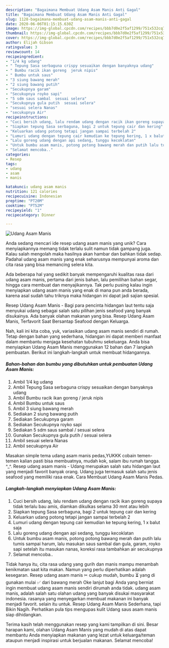 ```yaml
---
description: "Bagaimana Membuat Udang Asam Manis Anti Gagal"
title: "Bagaimana Membuat Udang Asam Manis Anti Gagal"
slug: 1128-bagaimana-membuat-udang-asam-manis-anti-gagal
date: 2020-06-06T01:15:15.630Z
image: https://img-global.cpcdn.com/recipes/bbb7d0e2f5af1299/751x532cq70/udang-asam-manis-foto-resep-utama.jpg
thumbnail: https://img-global.cpcdn.com/recipes/bbb7d0e2f5af1299/751x532cq70/udang-asam-manis-foto-resep-utama.jpg
cover: https://img-global.cpcdn.com/recipes/bbb7d0e2f5af1299/751x532cq70/udang-asam-manis-foto-resep-utama.jpg
author: Elijah Gibson
ratingvalue: 3
reviewcount: 14
recipeingredient:
- "1/4 kg udang"
- " Tepung Sasa serbaguna crispy sesuaikan dengan banyaknya udang"
- " Bumbu racik ikan goreng  jeruk nipis"
- " Bumbu untuk saus"
- "3 siung bawang merah"
- "2 siung bawang putih"
- "Secukupnya garam"
- "Secukupnya royko sapi"
- "5 sdm saus sambal  sesuai selera"
- "Secukupnya gula putih  sesuai selera"
- "sesuai selera Nanas"
- "secukupnya Air"
recipeinstructions:
- "Cuci bersih udang, lalu rendam udang dengan racik ikan goreng supaya tidak terlalu bau amis, diamkan dikulkas selama 30 mnt atau lebih"
- "Siapkan tepung Sasa serbaguna, bagi 2 untuk tepung cair dan kering"
- "Keluarkan udang potong tetapi jangan sampai terbelah 2"
- "Lumuri udang dengan tepung cair kemudian ke tepung kering, 1 x balut saja"
- "Lalu goreng udang dengan api sedang, tunggu kecoklatan"
- "Untuk bumbu asam manis, potong potong bawang merah dan putih lalu tumis sampai harum, lalu masukan saus sambal dan gula, garam, royko sapi setelah itu masukan nanas, koreksi rasa tambahkan air secukupnya"
- "Selamat mencoba.."
categories:
- Resep
tags:
- udang
- asam
- manis

katakunci: udang asam manis 
nutrition: 121 calories
recipecuisine: Indonesian
preptime: "PT20M"
cooktime: "PT52M"
recipeyield: "1"
recipecategory: Dinner

---
```



![Udang Asam Manis](https://img-global.cpcdn.com/recipes/bbb7d0e2f5af1299/751x532cq70/udang-asam-manis-foto-resep-utama.jpg)

Anda sedang mencari ide resep udang asam manis yang unik? Cara menyiapkannya memang tidak terlalu sulit namun tidak gampang juga. Kalau salah mengolah maka hasilnya akan hambar dan bahkan tidak sedap. Padahal udang asam manis yang enak seharusnya mempunyai aroma dan cita rasa yang bisa memancing selera kita.

Ada beberapa hal yang sedikit banyak mempengaruhi kualitas rasa dari udang asam manis, pertama dari jenis bahan, lalu pemilihan bahan segar, hingga cara membuat dan menyajikannya. Tak perlu pusing kalau ingin menyiapkan udang asam manis yang enak di mana pun anda berada, karena asal sudah tahu triknya maka hidangan ini dapat jadi sajian spesial.

Resep Udang Asam Manis - Bagi para pencinta hidangan laut tentu saja menyukai udang sebagai salah satu pilihan jenis seafood yang banyak disukainya. Ada banyak olahan makanan yang bisa. Resep Udang Asam Manis, Terfavorit Saat Bersantap Seafood dengan Keluarga.


Nah, kali ini kita coba, yuk, variasikan udang asam manis sendiri di rumah. Tetap dengan bahan yang sederhana, hidangan ini dapat memberi manfaat dalam membantu menjaga kesehatan tubuhmu sekeluarga. Anda bisa menyiapkan Udang Asam Manis menggunakan 12 bahan dan 7 langkah pembuatan. Berikut ini langkah-langkah untuk membuat hidangannya.

<!--inarticleads1-->

##### Bahan-bahan dan bumbu yang dibutuhkan untuk pembuatan Udang Asam Manis:

1. Ambil 1/4 kg udang
1. Ambil  Tepung Sasa serbaguna crispy sesuaikan dengan banyaknya udang
1. Ambil  Bumbu racik ikan goreng / jeruk nipis
1. Ambil  Bumbu untuk saus
1. Ambil 3 siung bawang merah
1. Sediakan 2 siung bawang putih
1. Sediakan Secukupnya garam
1. Sediakan Secukupnya royko sapi
1. Sediakan 5 sdm saus sambal / sesuai selera
1. Gunakan Secukupnya gula putih / sesuai selera
1. Ambil sesuai selera Nanas
1. Ambil secukupnya Air


Masakan simple tema udang asam manis pedas,YUKKK cobain temen-temen kalian pasti bisa membuatnya, mudah kok, salam ibu rumah tangga. ^_^. Resep udang asam manis - Udang merupakan salah satu hidangan laut yang menjadi favorit banyak orang. Udang juga termasuk salah satu jenis seafood yang memiliki rasa enak. Cara Membuat Udang Asam Manis Pedas. 

<!--inarticleads2-->

##### Langkah-langkah menyiapkan Udang Asam Manis:

1. Cuci bersih udang, lalu rendam udang dengan racik ikan goreng supaya tidak terlalu bau amis, diamkan dikulkas selama 30 mnt atau lebih
1. Siapkan tepung Sasa serbaguna, bagi 2 untuk tepung cair dan kering
1. Keluarkan udang potong tetapi jangan sampai terbelah 2
1. Lumuri udang dengan tepung cair kemudian ke tepung kering, 1 x balut saja
1. Lalu goreng udang dengan api sedang, tunggu kecoklatan
1. Untuk bumbu asam manis, potong potong bawang merah dan putih lalu tumis sampai harum, lalu masukan saus sambal dan gula, garam, royko sapi setelah itu masukan nanas, koreksi rasa tambahkan air secukupnya
1. Selamat mencoba..


Tidak hanya itu, cita rasa udang yang gurih dan manis mampu menambah kenikmatan saat kita makan. Namun yang perlu diperhatikan adalah kesegaran. Resep udang asam manis ✂ cukup mudah, bumbu ⏳ yang di gunakan mulai ✅ dari bawang merah Oke lanjut bagi Anda yang berniat ingin membuat udang asam manis sendiri dirumah anda tidak. udang asam manis, adalah salah satu olahan udang yang banyak disukai masyarakat indonesia. rasanya yang menyegarkan membuat makanan ini banyak menjadi favorit. selain itu untuk. Resep Udang Asam Manis Sederhana, tapi Bikin Nagih. Perhatikan pula tips mengupas kulit Udang saus asam manis siap dihidangkan. 

Terima kasih telah menggunakan resep yang kami tampilkan di sini. Besar harapan kami, olahan Udang Asam Manis yang mudah di atas dapat membantu Anda menyiapkan makanan yang lezat untuk keluarga/teman ataupun menjadi inspirasi untuk berjualan makanan. Selamat mencoba!
